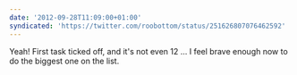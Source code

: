 ```yaml
---
date: '2012-09-28T11:09:00+01:00'
syndicated: 'https://twitter.com/roobottom/status/251626807076462592'
---
```

Yeah! First task ticked off, and it's not even 12 … I feel brave enough now to do the biggest one on the list.
